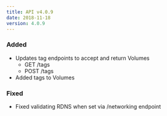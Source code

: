 ```yaml
---
title: API v4.0.9
date: 2018-11-18
version: 4.0.9
---
```


### Added

- Updates tag endpoints to accept and return Volumes
    - GET /tags
    - POST /tags
- Added tags to Volumes

### Fixed

- Fixed validating RDNS when set via /networking endpoint

